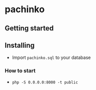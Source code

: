 # pachinko

## Getting started

## Installing

- Import ``pachinko.sql`` to your database

### How to start

- ``php -S 0.0.0.0:8000 -t public``
